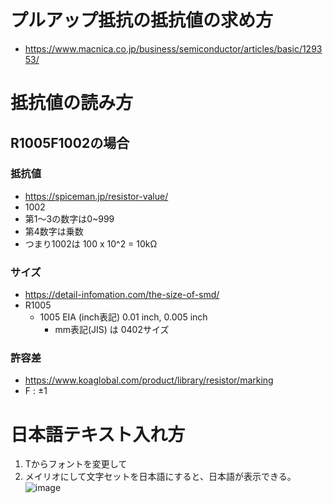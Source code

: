 # プルアップ抵抗の抵抗値の求め方
- https://www.macnica.co.jp/business/semiconductor/articles/basic/129353/

# 抵抗値の読み方
## R1005F1002の場合
### 抵抗値
- https://spiceman.jp/resistor-value/
-  1002
  - 第1～3の数字は0~999
  - 第4数字は乗数
  - つまり1002は 100 x 10^2 = 10kΩ

### サイズ
- https://detail-infomation.com/the-size-of-smd/
- R1005
  - 1005 EIA (inch表記) 0.01 inch, 0.005 inch
    - mm表記(JIS) は 0402サイズ

### 許容差
- https://www.koaglobal.com/product/library/resistor/marking
- F : ±1

# 日本語テキスト入れ方
1. Tからフォントを変更して
2. メイリオにして文字セットを日本語にすると、日本語が表示できる。  
![image](https://user-images.githubusercontent.com/80798265/158113067-8e7c3b2b-1840-4c5f-a88e-db8363f35088.png)
